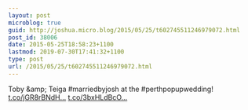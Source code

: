 ```yaml
---
layout: post
microblog: true
guid: http://joshua.micro.blog/2015/05/25/t602745511246979072.html
post_id: 38006
date: 2015-05-25T18:58:23+1100
lastmod: 2019-07-30T17:41:32+1100
type: post
url: /2015/05/25/t602745511246979072.html
---
```

Toby &amp;amp; Teiga #marriedbyjosh at the #perthpopupwedding! [t.co/jGR8rBNdH...](http://t.co/jGR8rBNdH7) [t.co/3bxHLdBcO...](http://t.co/3bxHLdBcOq)
